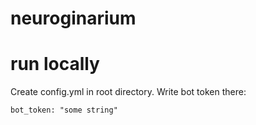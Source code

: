 # neuroginarium

# run locally
Create config.yml in root directory.
Write bot token there:
```
bot_token: "some string"
```